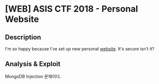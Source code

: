 # [WEB] ASIS CTF 2018 - Personal Website

## Description

I'm so happy because I've set up new personal [website](http://206.189.54.119:5000/). It's secure isn't it?

## Analysis & Exploit

MongoDB Injection 문제이다.

